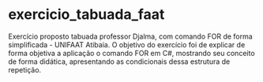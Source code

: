 # exercicio_tabuada_faat
Exercício proposto tabuada professor Djalma, com comando FOR de forma simplificada - UNIFAAT Atibaia.
O objetivo do exercício foi de explicar de forma objetiva a aplicação o comando FOR em C#, mostrando seu conceito de forma didática, apresentando as condicionais dessa estrutura de repetição.
